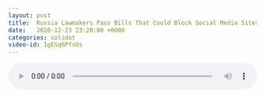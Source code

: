 ```yaml
---
layout: post
title:  Russia Lawmakers Pass Bills That Could Block Social Media Sites
date:   2020-12-23 23:20:00 +0000
categories: solidot
video-id: 1gESq6PfsUs
---
```


<audio src="/assets/79d3ec618a602292df8eaa0ec133c642.mp3" style="width: 100%;" controls></audio>

